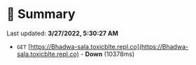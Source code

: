 # 📖 Summary
Last updated: **3/27/2022, 5:30:27 AM**

- `GET` [https://Bhadwa-sala.toxicblte.repl.co](https://Bhadwa-sala.toxicblte.repl.co) - **Down** (10378ms)
